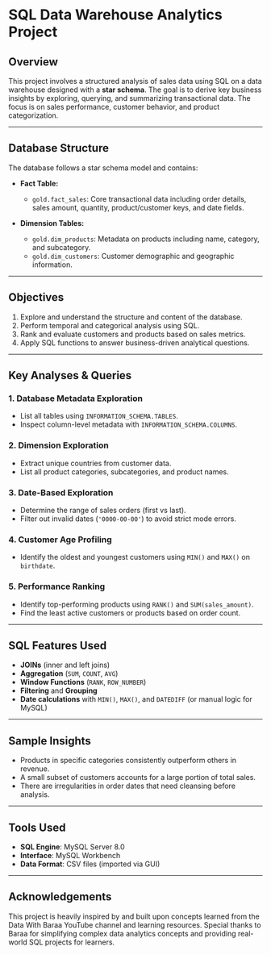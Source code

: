 # SQL Data Warehouse Analytics Project

##  Overview

This project involves a structured analysis of sales data using SQL on a data warehouse designed with a **star schema**. The goal is to derive key business insights by exploring, querying, and summarizing transactional data. The focus is on sales performance, customer behavior, and product categorization.

---

##  Database Structure

The database follows a star schema model and contains:

- **Fact Table:**
  - `gold.fact_sales`: Core transactional data including order details, sales amount, quantity, product/customer keys, and date fields.

- **Dimension Tables:**
  - `gold.dim_products`: Metadata on products including name, category, and subcategory.
  - `gold.dim_customers`: Customer demographic and geographic information.

---

## Objectives

1. Explore and understand the structure and content of the database.
2. Perform temporal and categorical analysis using SQL.
3. Rank and evaluate customers and products based on sales metrics.
4. Apply SQL functions to answer business-driven analytical questions.

---

##  Key Analyses & Queries

### 1. **Database Metadata Exploration**
- List all tables using `INFORMATION_SCHEMA.TABLES`.
- Inspect column-level metadata with `INFORMATION_SCHEMA.COLUMNS`.

### 2. **Dimension Exploration**
- Extract unique countries from customer data.
- List all product categories, subcategories, and product names.

### 3. **Date-Based Exploration**
- Determine the range of sales orders (first vs last).
- Filter out invalid dates (`'0000-00-00'`) to avoid strict mode errors.

### 4. **Customer Age Profiling**
- Identify the oldest and youngest customers using `MIN()` and `MAX()` on `birthdate`.

### 5. **Performance Ranking**
- Identify top-performing products using `RANK()` and `SUM(sales_amount)`.
- Find the least active customers or products based on order count.

---

##  SQL Features Used

- **JOINs** (inner and left joins)
- **Aggregation** (`SUM`, `COUNT`, `AVG`)
- **Window Functions** (`RANK`, `ROW_NUMBER`)
- **Filtering** and **Grouping**
- **Date calculations** with `MIN()`, `MAX()`, and `DATEDIFF` (or manual logic for MySQL)

---

##  Sample Insights

- Products in specific categories consistently outperform others in revenue.
- A small subset of customers accounts for a large portion of total sales.
- There are irregularities in order dates that need cleansing before analysis.

---

## Tools Used

- **SQL Engine**: MySQL Server 8.0
- **Interface**: MySQL Workbench
- **Data Format**: CSV files (imported via GUI)

---

## Acknowledgements
This project is heavily inspired by and built upon concepts learned from the Data With Baraa YouTube channel and learning resources.
Special thanks to Baraa for simplifying complex data analytics concepts and providing real-world SQL projects for learners.

